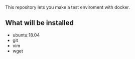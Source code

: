 This repository lets you make a test enviroment with docker.

## What will be installed
- ubuntu:18.04
- git
- vim
- wget
